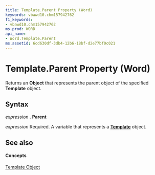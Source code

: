 ```yaml
---
title: Template.Parent Property (Word)
keywords: vbawd10.chm157942762
f1_keywords:
- vbawd10.chm157942762
ms.prod: WORD
api_name:
- Word.Template.Parent
ms.assetid: 6cd630df-3db4-12b6-18bf-d2e77bf0c021
---
```



# Template.Parent Property (Word)

Returns an  **Object** that represents the parent object of the specified **Template** object.


## Syntax

 _expression_ . **Parent**

 _expression_ Required. A variable that represents a **[Template](template-object-word.md)** object.


## See also


#### Concepts


[Template Object](template-object-word.md)

